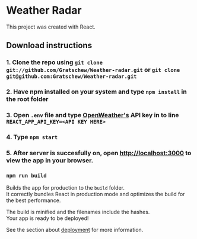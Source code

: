 # Weather Radar

This project was created with React.

## Download instructions

### 1. Clone the repo using `git clone git://github.com/Gratschew/Weather-radar.git` or `git clone git@github.com:Gratschew/Weather-radar.git`

### 2. Have npm installed on your system and type `npm install` in the root folder

### 3. Open `.env` file and type [OpenWeather's](https://openweathermap.org/) API key in to line `REACT_APP_API_KEY=<API KEY HERE>`

### 4. Type `npm start`

### 5. After server is succesfully on, open [http://localhost:3000](http://localhost:3000) to view the app in your browser.



### `npm run build`

Builds the app for production to the `build` folder.\
It correctly bundles React in production mode and optimizes the build for the best performance.

The build is minified and the filenames include the hashes.\
Your app is ready to be deployed!

See the section about [deployment](https://facebook.github.io/create-react-app/docs/deployment) for more information.

